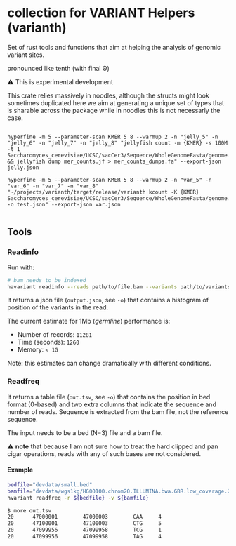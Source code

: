 # collection for VARIANT Helpers (varianth)


Set of rust tools and functions that aim at helping
the analysis of genomic variant sites.

pronounced like tenth (with final &Theta;)

:warning: This is experimental development

This crate relies massively in noodles, although the structs might
look sometimes duplicated here we aim at generating a unique set of
types that is sharable across the package while in noodles this is not
necessarly the case.

```

hyperfine -m 5 --parameter-scan KMER 5 8 --warmup 2 -n "jelly_5" -n "jelly_6" -n "jelly_7" -n "jelly_8" "jellyfish count -m {KMER} -s 100M -t 1 Saccharomyces_cerevisiae/UCSC/sacCer3/Sequence/WholeGenomeFasta/genome.fa && jellyfish dump mer_counts.jf > mer_counts_dumps.fa" --export-json jelly.json

hyperfine -m 5 --parameter-scan KMER 5 8 --warmup 2 -n "var_5" -n "var_6" -n "var_7" -n "var_8" "~/projects/varianth/target/release/varianth kcount -K {KMER} Saccharomyces_cerevisiae/UCSC/sacCer3/Sequence/WholeGenomeFasta/genome.fa -o test.json" --export-json var.json


```


## Tools

### Readinfo

Run with:

```bash
# bam needs to be indexed
havariant readinfo --reads path/to/file.bam --variants path/to/variants.vcf.gz
```

It returns a json file (`output.json`, see `-o`) that contains a histogram of position of the variants
in the read.

The current estimate for 1Mb (_germline_) performance is:

* Number of records: `11281`
* Time (seconds): `1260`
* Memory: `< 1G`

Note: this estimates can change dramatically with different conditions.

### Readfreq

It returns a table file (`out.tsv`, see `-o`) that contains the position in
bed format (0-based) and two extra columns that indicate the sequence and
number of reads. Sequence is extracted from the bam file, not the
reference sequence.

The input needs to be a bed (N=3) file and a bam file.

:warning: **note** that because I am not sure how to treat the
hard clipped and pan cigar operations, reads with 
any of such bases are not considered.

#### Example

```bash
bedfile="devdata/small.bed"
bamfile="devdata/wgs1kg/HG00100.chrom20.ILLUMINA.bwa.GBR.low_coverage.20101123.bam"
hvariant readfreq -r ${bedfile} -v ${bamfile}  
```

```bash
$ more out.tsv 
20      47000001        47000003        CAA     4
20      47100001        47100003        CTG     5
20      47099956        47099958        TCG     1
20      47099956        47099958        TAG     4
```

